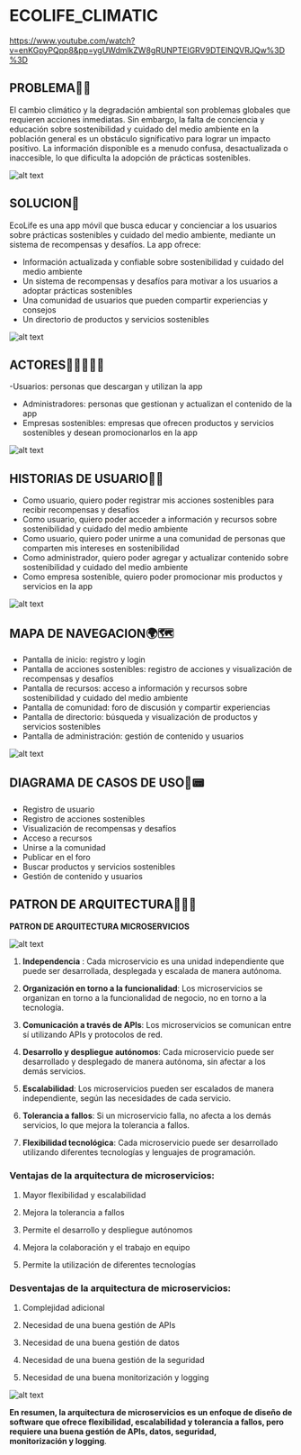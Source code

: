 # ECOLIFE_CLIMATIC

https://www.youtube.com/watch?v=enKGpyPQpp8&pp=ygUWdmlkZW8gRUNPTElGRV9DTElNQVRJQw%3D%3D

## PROBLEMA🤷‍♂️
El cambio climático y la degradación ambiental son problemas globales que requieren acciones inmediatas. Sin embargo, la falta de conciencia y educación sobre sostenibilidad y cuidado del medio ambiente en la población general es un obstáculo significativo para lograr un impacto positivo. La información disponible es a menudo confusa, desactualizada o inaccesible, lo que dificulta la adopción de prácticas sostenibles.

![alt text](image-6.png)

## SOLUCION🤠
EcoLife es una app móvil que busca educar y concienciar a los usuarios sobre prácticas sostenibles y cuidado del medio ambiente, mediante un sistema de recompensas y desafíos. La app ofrece:
- Información actualizada y confiable sobre sostenibilidad y cuidado del medio ambiente
- Un sistema de recompensas y desafíos para motivar a los usuarios a adoptar prácticas sostenibles
- Una comunidad de usuarios que pueden compartir experiencias y consejos
- Un directorio de productos y servicios sostenibles



![alt text](image-7.png)



## ACTORES🤵‍♂️🤵‍♀️🧙
 -Usuarios: personas que descargan y utilizan la app
- Administradores: personas que gestionan y actualizan el contenido de la app
- Empresas sostenibles: empresas que ofrecen productos y servicios sostenibles y desean promocionarlos en la app


![alt text](image-5.png)


## HISTORIAS DE USUARIO📜📙
- Como usuario, quiero poder registrar mis acciones sostenibles para recibir recompensas y desafíos
- Como usuario, quiero poder acceder a información y recursos sobre sostenibilidad y cuidado del medio ambiente
- Como usuario, quiero poder unirme a una comunidad de personas que comparten mis intereses en sostenibilidad
- Como administrador, quiero poder agregar y actualizar contenido sobre sostenibilidad y cuidado del medio ambiente
- Como empresa sostenible, quiero poder promocionar mis productos y servicios en la app 

![alt text](image-3.png)


## MAPA DE NAVEGACION🌍🗺️
- Pantalla de inicio: registro y login
- Pantalla de acciones sostenibles: registro de acciones y visualización de recompensas y desafíos
- Pantalla de recursos: acceso a información y recursos sobre sostenibilidad y cuidado del medio ambiente
- Pantalla de comunidad: foro de discusión y compartir experiencias
- Pantalla de directorio: búsqueda y visualización de productos y servicios sostenibles
- Pantalla de administración: gestión de contenido y usuarios


 ![alt text](image-2.png)


## DIAGRAMA DE CASOS DE USO📱📟
- Registro de usuario
- Registro de acciones sostenibles
- Visualización de recompensas y desafíos
- Acceso a recursos
- Unirse a la comunidad
- Publicar en el foro
- Buscar productos y servicios sostenibles
- Gestión de contenido y usuarios



## PATRON DE ARQUITECTURA🤵‍♂️📱

**PATRON DE ARQUITECTURA MICROSERVICIOS**

![alt text](image-1.png)

1. **Independencia** : Cada microservicio es una unidad independiente que puede ser desarrollada, desplegada y escalada de manera autónoma.

2. **Organización en torno a la funcionalidad**: Los microservicios se organizan en torno a la funcionalidad de negocio, no en torno a la tecnología.

3. **Comunicación a través de APIs**: Los microservicios se comunican entre sí utilizando APIs y protocolos de red.

4. **Desarrollo y despliegue autónomos**: Cada microservicio puede ser desarrollado y desplegado de manera autónoma, sin afectar a los demás servicios.

5. **Escalabilidad**: Los microservicios pueden ser escalados de manera independiente, según las necesidades de cada servicio.

6. **Tolerancia a fallos**: Si un microservicio falla, no afecta a los demás servicios, lo que mejora la tolerancia a fallos.

7. **Flexibilidad tecnológica**: Cada microservicio puede ser desarrollado utilizando diferentes tecnologías y lenguajes de programación.

### Ventajas de la arquitectura de microservicios:

1. Mayor flexibilidad y escalabilidad

2. Mejora la tolerancia a fallos

3. Permite el desarrollo y despliegue autónomos

4. Mejora la colaboración y el trabajo en equipo

5. Permite la utilización de diferentes tecnologías

### Desventajas de la arquitectura de microservicios:

1. Complejidad adicional

2. Necesidad de una buena gestión de APIs

3. Necesidad de una buena gestión de datos

4. Necesidad de una buena gestión de la seguridad

5. Necesidad de una buena monitorización y logging 

![alt text](<Imagen de WhatsApp 2024-08-05 a las 10.01.36_3a08b07c.jpg>)

**En resumen, la arquitectura de microservicios es un enfoque de diseño de software que ofrece flexibilidad, escalabilidad y tolerancia a fallos, pero requiere una buena gestión de APIs, datos, seguridad, monitorización y logging**.